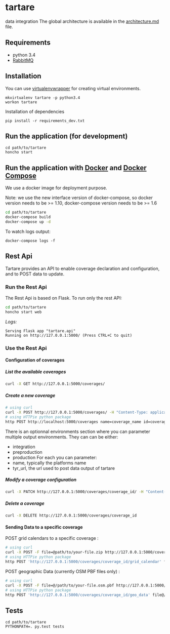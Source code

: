 # tartare
data integration
The global architecture is available in the [architecture.md](documentation/architecture.md) file.

## Requirements
- python 3.4
- [RabbitMQ](https://www.rabbitmq.com/)

## Installation

You can use [virtualenvwrapper](https://virtualenvwrapper.readthedocs.io/en/latest/) for creating virtual environments.

```
mkvirtualenv tartare -p python3.4
workon tartare
```

Installation of dependencies
```
pip install -r requirements_dev.txt
```

## Run the application (for development)
```
cd path/to/tartare
honcho start
```

## Run the application with [Docker](https://www.docker.com/) and [Docker Compose](https://docs.docker.com/compose/)

We use a docker image for deployment purpose.

Note: we use the new interface version of docker-compose, so docker version needs to be >= 1.10,
 docker-compose version needs to be >= 1.6

``` bash
cd path/to/tartare
docker-compose build
docker-compose up -d
```

To watch logs output:
 ```
 docker-compose logs -f
 ```

## Rest Api

Tartare provides an API to enable coverage declaration and configuration, and to POST data to update.

### Run the Rest Api

The Rest Api is based on Flask. To run only the rest API:

``` bash
cd path/to/tartare
honcho start web
```

*Logs:*

```
Serving Flask app "tartare.api"
Running on http://127.0.0.1:5000/ (Press CTRL+C to quit)
```


### Use the Rest Api

#### Configuration of coverages

##### List the available coverages

``` bash
curl -X GET http://127.0.0.1:5000/coverages/
```

##### Create a new coverage

``` bash
# using curl
curl -X POST http://127.0.0.1:5000/coverages/ -H "Content-Type: application/json" -d '{"name":"coverage_name", "id":"coverage_id" }'
# using HTTPie python package
http POST http://localhost:5000/coverages name=coverage_name id=coverage_id
```

There is an optionnal environments section where you can parameter multiple output environments.
They can can be either:
* integration
* preproduction
* production
For each you can parameter:
* name, typically the platforms name
* tyr_url, the url used to post data output of tartare

##### Modify a coverage configuration

``` bash
curl -X PATCH http://127.0.0.1:5000/coverages/coverage_id/ -H "Content-Type: application/json" -d '{"name":"coverage_new_name"}'
```

##### Delete a coverage

``` bash
curl -X DELETE http://127.0.0.1:5000/coverages/coverage_id
```


#### Sending Data to a specific coverage
POST grid calendars to a specific coverage :
``` bash
# using curl
curl -X POST -F file=@path/to/your-file.zip http://127.0.0.1:5000/coverages/coverage_id/grid_calendar
# using HTTPie python package
http POST 'http://127.0.0.1:5000/coverages/coverage_id/grid_calendar' file@/path/to/your-file.zip --form
```

POST geographic Data (currently OSM PBF files only) :
``` bash
# using curl
curl -X POST -F file=@/path/to/your-file.osm.pbf http://127.0.0.1:5000/coverages/coverage_id/geo_data
# using HTTPie python package
http POST 'http://127.0.0.1:5000/coverages/coverage_id/geo_data' file@/path/to/your-file.osm.pbf --form
```


## Tests
```
cd path/to/tartare
PYTHONPATH=. py.test tests
```

